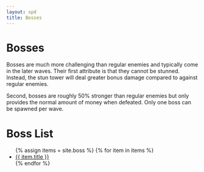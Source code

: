 ```yaml
---
layout: spd
title: Bosses
---
```


# Bosses

Bosses are much more challenging than regular enemies and typically come in the later waves. Their first attribute is that they cannot be stunned. Instead, the stun tower will deal greater bonus damage compared to against regular enemies.

Second, bosses are roughly 50% stronger than regular enemies but only provides the normal amount of money when defeated. Only one boss can be spawned per wave.

[//]: # (Stats can be found within HUDLevel.cpp)

# Boss List

<ul>
  {% assign items = site.boss %}
  {% for item in items %}
    <li><a href="{{ item.url }}">{{ item.title }}</a></li>
  {% endfor %}
<ul>
